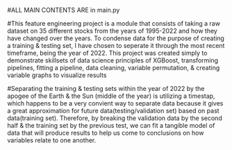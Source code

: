 #ALL MAIN CONTENTS ARE in main.py

#This feature engineering project is a module that consists of taking a raw dataset on 35 different stocks from the years of 1995-2022 and how they have changed over the years. To condense data for the purpose of creating a training & testing set, I have chosen to seperate it through the most recent timeframe, being the year of 2022. This project was created simply to demonstrate skillsets of data science principles of XGBoost, transforming pipelines, fitting a pipeline, data cleaning, variable permutation, & creating variable graphs to visualize results

#Separating the training & testing sets within the year of 2022 by the apogee of the Earth & the Sun (middle of the year) is utilizing a timestap, which happens to be a very convient way to separate data because it gives a great approximation for future data(testing/validation set) based on past data(training set). Therefore, by breaking the validation data by the second half & the training set by the previous test, we can fit a tangible model of data that will produce results to help us come to conclusions on how variables relate to one another.

#
